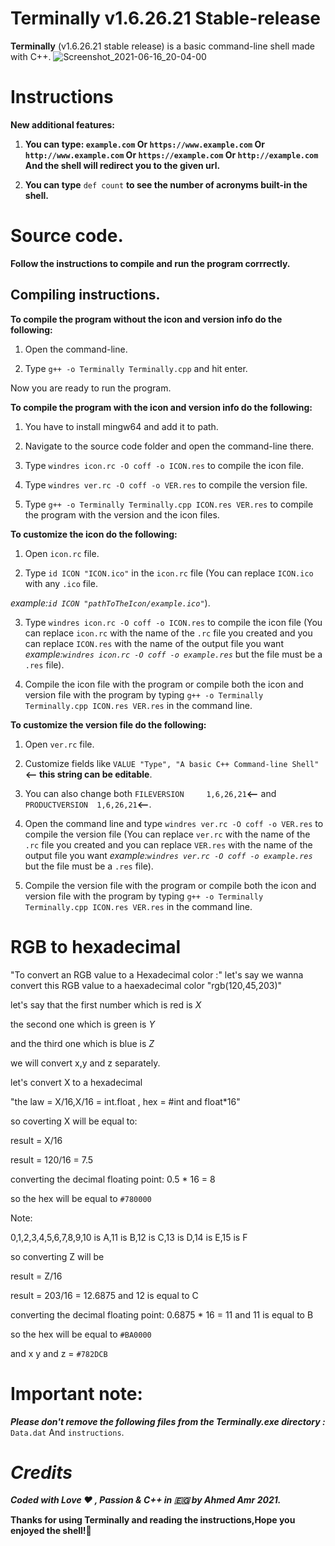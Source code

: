 
# Terminally v1.6.26.21 Stable-release
**Terminally** (v1.6.26.21 stable release) is a basic command-line shell made with C++.
![Screenshot_2021-06-16_20-04-00](https://user-images.githubusercontent.com/83289040/122277444-31e7b200-cee6-11eb-8583-563a35c9184f.png)

# Instructions

**New additional features:**

1) **You can type:
`example.com` Or `https://www.example.com` Or `http://www.example.com` Or `https://example.com` Or `http://example.com`
And the shell will redirect you to the given url.**

2) **You can type** `def count` **to see the number of acronyms built-in the shell.**

# Source code.
**Follow the instructions to compile and run the program corrrectly.**
## Compiling instructions.
**To compile the program without the icon and version info do the following:**
1) Open the command-line.

2) Type `g++ -o Terminally Terminally.cpp` and hit enter.

Now you are ready to run the program.

**To compile the program with the icon and version info do the following:**

1) You have to install mingw64 and add it to path.

2) Navigate to the source code folder and open the command-line there.

3) Type `windres icon.rc -O coff -o ICON.res` to compile the icon file.

4) Type `windres ver.rc -O coff -o VER.res` to compile the version file.

5) Type `g++ -o Terminally Terminally.cpp ICON.res VER.res` to compile the program with the version and the icon files.

**To customize the icon do the following:**

1) Open `icon.rc` file.

2) Type `id ICON "ICON.ico"` in the `icon.rc` file (You can replace `ICON.ico` with any `.ico` file.

*example:`id ICON "pathToTheIcon/example.ico"`*).

3) Type `windres icon.rc -O coff -o ICON.res` to compile the icon file (You can replace `icon.rc` with the name of the `.rc` file you created and 
you can replace `ICON.res` with the name of the output file you want *example:`windres icon.rc -O coff -o example.res`* but the file must be a `.res` file).

4) Compile the icon file with the program or compile both the icon and version file with the program by typing
`g++ -o Terminally Terminally.cpp ICON.res VER.res` in the command line.

**To customize the version file do the following:**

1) Open `ver.rc` file.

2) Customize fields like ``VALUE "Type", "A basic C++ Command-line Shell"`` **<-- this string can be editable**.

3) You can also change both `FILEVERSION     1,6,26,21`**<--** and `PRODUCTVERSION  1,6,26,21`**<--**.

4) Open the command line and type `windres ver.rc -O coff -o VER.res` to compile the version file (You can replace `ver.rc` with the name of the `.rc` file you created and 
you can replace `VER.res` with the name of the output file you want *example:`windres ver.rc -O coff -o example.res`* but the file must be a `.res` file).

5) Compile the version file with the program or compile both the icon and version file with the program by typing
`g++ -o Terminally Terminally.cpp ICON.res VER.res` in the command line.

# RGB to hexadecimal
"To convert an RGB value to a Hexadecimal color :"
let's say we wanna convert this RGB value to a haexadecimal color "rgb(120,45,203)"

let's say that the first number which is red is *X*

the second one which is green is *Y* 

and the third one which is blue is *Z*

we will convert x,y and z separately.

let's convert X to a hexadecimal

"the law = X/16,X/16 = int.float , hex = #int and float*16"

so coverting X will be equal to:

result = X/16

result = 120/16 = 7.5

converting the decimal floating point: 0.5 * 16 = 8

so the hex will be equal to `#780000`

Note:

0,1,2,3,4,5,6,7,8,9,10 is A,11 is B,12 is C,13 is D,14 is E,15 is F

so converting Z will be

result = Z/16

result = 203/16 = 12.6875 and 12 is equal to C

converting the decimal floating point: 0.6875 * 16 = 11 and 11 is equal to B

so the hex will be equal to `#BA0000` 

and x y and z = `#782DCB`

# **Important note:**

***Please don't remove the following files from the Terminally.exe directory :*** `Data.dat` And `instructions`.

# ***Credits***

***Coded with Love ♥ , Passion & C++ in 🇪🇬 by Ahmed Amr 2021.***

**Thanks for using Terminally and reading the instructions,Hope you enjoyed the shell!🥰**



